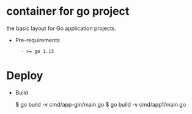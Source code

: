 container for go project
============
the basic layout for Go application projects.
    
- Pre-requirements

        - >= go 1.13

Deploy
===

- Build 
	
	$ go build -v cmd/app-gin/main.go
        $ go build -v cmd/app1/main.go         



